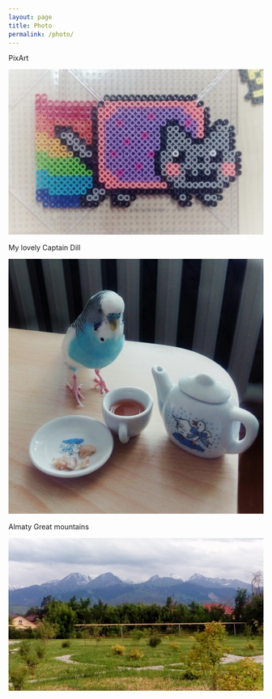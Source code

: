 ```yaml
---
layout: page
title: Photo
permalink: /photo/
---
```


PixArt

![_config.yml](https://github.com/aisens/aisens.github.io/blob/master/images/IMG_20160624_153459-01.jpeg?raw=true)


My lovely Captain Dill

![_config.yml](https://github.com/aisens/aisens.github.io/blob/master/images/IMG_20160619_145749.jpg?raw=true)


Almaty Great mountains

![_config.yml](https://github.com/aisens/aisens.github.io/blob/master/images/IMG_20160621_182353.jpg?raw=true)
